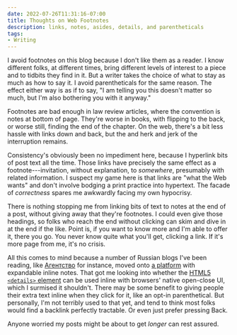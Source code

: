 ```yaml
---
date: 2022-07-26T11:31:16-07:00
title: Thoughts on Web Footnotes
description: links, notes, asides, details, and parentheticals
tags:
- Writing
---
```


I avoid footnotes on this blog because I don't like them as a reader.  I know different folks, at different times, bring different levels of interest to a piece and to tidbits they find in it.  But a writer takes the choice of what to stay as much as how to say it.  I avoid parentheticals for the same reason.  The effect either way is as if to say, "I am telling you this doesn't matter so much, but I'm also bothering you with it anyway."

Footnotes are bad enough in law review articles, where the convention is notes at bottom of page.  They're worse in books, with flipping to the back, or worse still, finding the end of the chapter.  On the web, there's a bit less hassle with links down and back, but the and herk and jerk of the interruption remains.

Consistency's obviously been no impediment here, because I hyperlink bits of post text all the time.  Those links have precisely the same effect as a footnote---invitation, without explanation, to _somewhere_, presumably with related information.  I suspect my game here is that links are "what the Web wants" and don't involve bodging a print practice into hypertext.  The facade of _correctness_ spares me awkwardly facing my own hypocrisy.

There is nothing stopping me from linking bits of text to notes at the end of a post, without giving away that they're footnotes.  I could even give those headings, so folks who reach the end without clicking can skim and dive in at the end if the like.  Point is, if you want to know more and I'm able to offer it, there you go.  You never know quite what you'll get, clicking a link.  If it's more page from me, it's no crisis.

All this comes to mind because a number of Russian blogs I've been reading, like [Агентство](https://www.agents.media/) for instance, moved onto [a platform](https://setka.io/) with expandable inline notes.  That got me looking into whether the [HTML5 `<details>` element](https://developer.mozilla.org/en-US/docs/Web/HTML/Element/details) can be used inline with browsers' native open-close UI, which I surmised it shouldn't.  There may be some benefit to giving people their extra text inline when they click for it, like an opt-in parenthetical.  But personally, I'm not terribly used to that yet, and tend to think most folks would find a backlink perfectly tractable.  Or even just prefer pressing Back.

Anyone worried my posts might be about to get _longer_ can rest assured.
